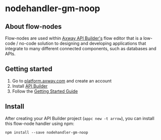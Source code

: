 # nodehandler-gm-noop

## About flow-nodes

Flow-nodes are used within [Axway API Builder's](https://www.axway.com/en/datasheet/axway-api-builder) 
flow editor that is a low-code / no-code solution to designing and developing applications 
that integrate to many different connected components, such as databases and APIs.

## Getting started

1. Go to [platform.axway.com](https://platform.appcelerator.com) and create an account
1. Install [API Builder](https://docs.axway.com/bundle/API_Builder_allOS_en/page/api_builder.html)
1. Follow the [Getting Started Guide](https://docs.axway.com/bundle/API_Builder_allOS_en/page/api_builder_getting_started_guide.html)

## Install

After creating your API Builder project (`appc new -t arrow`), you can install this flow-node handler
using npm:

```
npm install --save nodehandler-gm-noop
```
